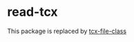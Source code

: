 # read-tcx

This package is replaced by [tcx-file-class](https://github.com/stratis-vip/tcx-file-class) 
